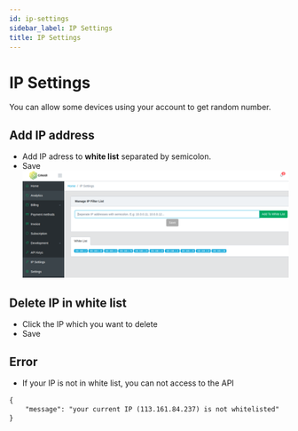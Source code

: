 ```yaml
---
id: ip-settings
sidebar_label: IP Settings
title: IP Settings
---
```


# IP Settings
You can allow some devices using your account to get random number.

## Add IP address
- Add IP adress to **white list** separated by semicolon.
- Save
![IP_settings](IP_settings.png?raw=true)
## Delete IP in white list
- Click the IP which you want to delete 
- Save
## Error

- If your IP is not in white list, you can not access to the API

```
{
    "message": "your current IP (113.161.84.237) is not whitelisted"
}
```
